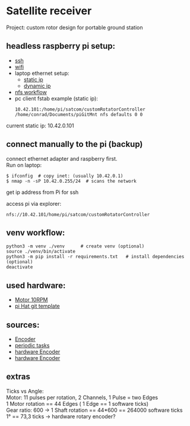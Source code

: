 # Satellite receiver
Project: custom rotor design for portable ground station

## headless raspberry pi setup:
- [ssh](https://linuxize.com/post/how-to-enable-ssh-on-raspberry-pi/)
- [wifi](https://www.raspberrypi.org/documentation/configuration/wireless/headless.md)
- laptop ethernet setup:
    - [static ip](https://www.circuitbasics.com/how-to-connect-to-a-raspberry-pi-directly-with-an-ethernet-cable/)
    - [dynamic ip](https://stackoverflow.com/questions/16040128/hook-up-raspberry-pi-via-ethernet-to-laptop-without-router)
- [nfs workflow](https://pimylifeup.com/raspberry-pi-nfs/)
- pc client fstab example (static ip):
    ```  
    10.42.101:/home/pi/satcom/customRotatorController /home/conrad/Documents/piGitMnt nfs defaults 0 0
    ```
current static ip: 10.42.0.101

## connect manually to the pi (backup)
connect ethernet adapter and raspberry first. \
Run on laptop:
```
$ ifconfig  # copy inet: (usually 10.42.0.1)
$ nmap -n -sP 10.42.0.255/24  # scans the network
```
get ip address from Pi for ssh

access pi via explorer:
```
nfs://10.42.101/home/pi/satcom/customRotatorController
```

## venv workflow:
```
python3 -m venv ./venv      # create venv (optional)
source ./venv/bin/activate
python3 -m pip install -r requirements.txt   # install dependencies (optional)
deactivate
```

## used hardware:
- [Motor 10RPM](https://www.banggood.com/Machifit-JGY-370-DC-12V-103090150RPM-Motor-Reduction-Gear-Turbine-Worm-Self-locking-Encoder-Signal-Feedback-Motor-p-1504101.html)
- [pi Hat git template](https://github.com/xesscorp/RPi_Hat_Template)

## sources:
- [Encoder](https://projects.raspberrypi.org/en/projects/robotPID/2)
- [periodic tasks](https://medium.com/greedygame-engineering/an-elegant-way-to-run-periodic-tasks-in-python-61b7c477b679)
- [hardware Encoder](https://www.youtube.com/watch?v=41ogu0UlwCc)
- [hardware Encoder](https://www.allaboutcircuits.com/industry-articles/designing-quadrature-encoder-counter-with-spi-bus/)

## extras
Ticks vs Angle: \
Motor: 11 pulses per rotation, 2 Channels, 1 Pulse = two Edges \
1 Motor rotation == 44 Edges ( 1 Edge == 1 software ticks) \
Gear ratio: 600 -> 1 Shaft rotation == 44*600 == 264000 software ticks \
1° == 73,3 ticks -> hardware rotary encoder?
